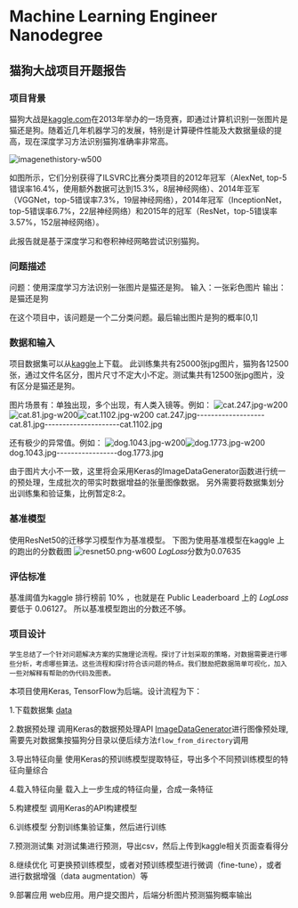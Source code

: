 # Machine Learning Engineer Nanodegree
## 猫狗大战项目开题报告

### 项目背景
猫狗大战是[kaggle.com](https://www.kaggle.com/c/dogs-vs-cats-redux-kernels-edition)在2013年举办的一场竞赛，即通过计算机识别一张图片是猫还是狗。随着近几年机器学习的发展，特别是计算硬件性能及大数据量级的提高，现在深度学习方法识别猫狗准确率非常高。

![imagenethistory-w500](https://raw.githubusercontent.com/fanpaa/my-udacity-mlnd/master/imgs/imagenethistory.png)


如图所示，它们分别获得了ILSVRC比赛分类项目的2012年冠军（AlexNet, top-5错误率16.4%，使用额外数据可达到15.3%，8层神经网络）、2014年亚军（VGGNet，top-5错误率7.3%，19层神经网络），2014年冠军（InceptionNet，top-5错误率6.7%，22层神经网络）和2015年的冠军（ResNet，top-5错误率3.57%，152层神经网络）。

此报告就是基于深度学习和卷积神经网略尝试识别猫狗。

### 问题描述
问题：使用深度学习方法识别一张图片是猫还是狗。
输入：一张彩色图片
输出：是猫还是狗

在这个项目中，该问题是一个二分类问题。最后输出图片是狗的概率[0,1]
### 数据和输入
项目数据集可以从[kaggle](https://www.kaggle.com/c/dogs-vs-cats-redux-kernels-edition/data)上下载。
此训练集共有25000张jpg图片，猫狗各12500张，通过文件名区分，图片尺寸不定大小不定。测试集共有12500张jpg图片，没有区分是猫还是狗。

图片场景有：单独出现，多个出现，有人类入镜等。例如：
![cat.247.jpg-w200](https://raw.githubusercontent.com/fanpaa/my-udacity-mlnd/master/imgs/cat.247.jpg)![cat.81.jpg-w200](https://raw.githubusercontent.com/fanpaa/my-udacity-mlnd/master/imgs/cat.81.jpg)![cat.1102.jpg-w200](https://raw.githubusercontent.com/fanpaa/my-udacity-mlnd/master/imgs/cat.1102.jpg)
cat.247.jpg-------------------cat.81.jpg---------------------cat.1102.jpg

还有极少的异常值。例如：
![dog.1043.jpg-w200](https://raw.githubusercontent.com/fanpaa/my-udacity-mlnd/master/imgs/dog.1043.jpg)![dog.1773.jpg-w200](https://raw.githubusercontent.com/fanpaa/my-udacity-mlnd/master/imgs/dog.1773.jpg)
dog.1043.jpg-----------------dog.1773.jpg

由于图片大小不一致，这里将会采用Keras的ImageDataGenerator函数进行统一的预处理，生成批次的带实时数据增益的张量图像数据。
另外需要将数据集划分出训练集和验证集，比例暂定8:2。


### 基准模型
使用ResNet50的迁移学习模型作为基准模型。
下图为使用基准模型在kaggle 上的跑出的分数截图
![resnet50.png-w600](https://raw.githubusercontent.com/fanpaa/my-udacity-mlnd/master/imgs/resnet50.png)
𝐿𝑜𝑔𝐿𝑜𝑠𝑠分数为0.07635

### 评估标准
基准阈值为kaggle 排行榜前 10% ，也就是在 Public Leaderboard 上的 𝐿𝑜𝑔𝐿𝑜𝑠𝑠 要低于 0.06127。
所以基准模型跑出的分数还不够。

### 项目设计
`学生总结了一个针对问题解决方案的实施理论流程。探讨了计划采取的策略，对数据需要进行哪些分析，考虑哪些算法。这些流程和探讨符合该问题的特点。我们鼓励把数据简单可视化，加入一些对解释有帮助的伪代码及图表。`

本项目使用Keras, TensorFlow为后端。设计流程为下：

1.下载数据集 [data](https://www.kaggle.com/c/dogs-vs-cats-redux-kernels-edition/data)

2.数据预处理
调用Keras的数据预处理API [ImageDataGenerator](https://keras.io/zh/preprocessing/image/)进行图像预处理,需要先对数据集按猫狗分目录以便后续方法`flow_from_directory`调用

3.导出特征向量
使用Keras的预训练模型提取特征，导出多个不同预训练模型的特征向量综合

4.载入特征向量
载入上一步生成的特征向量，合成一条特征

5.构建模型
调用Keras的API构建模型

6.训练模型
分割训练集验证集，然后进行训练

7.预测测试集
对测试集进行预测，导出csv，然后上传到kaggle相关页面查看得分

8.继续优化
可更换预训练模型，或者对预训练模型进行微调（fine-tune），或者进行数据增强（data augmentation）等

9.部署应用
web应用。用户提交图片，后端分析图片预测猫狗概率输出




